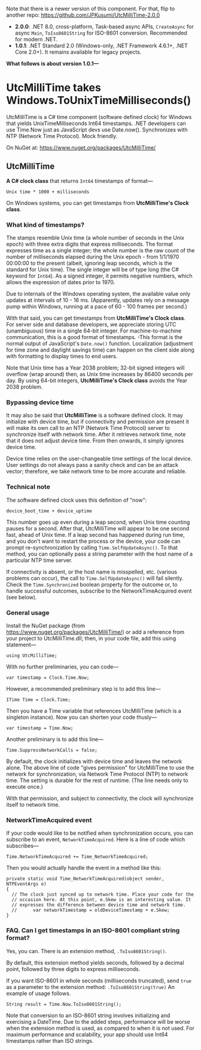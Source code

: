 Note that there is a newer version of this component. For that, flip to another repo: https://github.com/JPKusumi/UtcMilliTime-2.0.0  
- **2.0.0**: .NET 8.0, cross-platform, Task-based async APIs, `CreateAsync` for async `Main`, `ToIso8601String` for ISO-8601 conversion. Recommended for modern .NET.  
- **1.0.1**: .NET Standard 2.0 (Windows-only, .NET Framework 4.6.1+, .NET Core 2.0+). It remains available for legacy projects.  
  
**What follows is about version 1.0.1—**  
  
# UtcMilliTime takes Windows.ToUnixTimeMilliseconds()
UtcMilliTime is a C# time component (software defined clock) for Windows that yields UnixTimeMilliseconds Int64 timestamps. .NET developers can use Time.Now just as JavaScript devs use Date.now(). Synchronizes with NTP (Network Time Protocol). Mock friendly.

On NuGet at: https://www.nuget.org/packages/UtcMilliTime/

## UtcMilliTime
**A C# clock class** that returns `Int64` timestamps of format—
```
Unix time * 1000 + milliseconds
```
On Windows systems, you can get timestamps from **UtcMilliTime's Clock class**.

### What kind of timestamps?

The stamps resemble Unix time (a whole number of seconds in the Unix epoch) with three extra digits that express milliseconds. The format expresses time as a single integer; the whole number is the raw count of the number of milliseconds elapsed during the Unix epoch - from 1/1/1970 00:00:00 to the present (albeit, ignoring leap seconds, which is the standard for Unix time). The single integer will be of type long (the C# keyword for `Int64`). As a signed integer, it permits negative numbers, which allows the expression of dates prior to 1970.

Due to internals of the Windows operating system, the available value only updates at intervals of 10 - 16 ms. (Apparently, updates rely on a message pump within Windows, running at a pace of 60 - 100 frames per second.)

With that said, you can get timestamps from **UtcMilliTime's Clock class**. For server side and database developers, we appreciate storing UTC (unambiguous) time in a single 64-bit integer. For machine-to-machine communication, this is a good format of timestamps. -This format is the normal output of JavaScript's `Date.now()` function. Localization (adjustment for time zone and daylight savings time) can happen on the client side along with formatting to display times to end users.

Note that Unix time has a Year 2038 problem; 32-bit signed integers will overflow (wrap around) then, as Unix time increases by 86400 seconds per day. By using 64-bit integers, **UtcMilliTime's Clock class** avoids the Year 2038 problem.

### Bypassing device time

It may also be said that **UtcMilliTime** is a software defined clock. It may initialize with device time, but if connectivity and permission are present it will make its own call to an NTP (Network Time Protocol) server to synchronize itself with network time. After it retrieves network time, note that it does not adjust device time. From then onwards, it simply ignores device time.

Device time relies on the user-changeable time settings of the local device. User settings do not always pass a sanity check and can be an attack vector; therefore, we take network time to be more accurate and reliable.

### Technical note

The software defined clock uses this definition of "now":
```
device_boot_time + device_uptime
```
This number goes up even during a leap second, when Unix time counting pauses for a second. After that, UtcMilliTime will appear to be one second fast, ahead of Unix time. If a leap second has happened during run time, and you don't want to restart the process or the device, your code can prompt re-synchronization by calling `Time.SelfUpdateAsync()`. To that method, you can optionally pass a string parameter with the host name of a particular NTP time server.

If connectivity is absent, or the host name is misspelled, etc. (various problems can occur), the call to `Time.SelfUpdateAsync()` will fail silently. Check the `Time.Synchronized` boolean property for the outcome or, to handle successful outcomes, subscribe to the NetworkTimeAcquired event (see below).

### General usage

Install the NuGet package (from https://www.nuget.org/packages/UtcMilliTime/) or add a reference from your project to UtcMilliTime.dll; then, in your code file, add this using statement—
```
using UtcMilliTime;
```
With no further preliminaries, you can code—
```
var timestamp = Clock.Time.Now;
```
However, a recommended preliminary step is to add this line—
```
ITime Time = Clock.Time;
```
Then you have a Time variable that references UtcMilliTime (which is a singleton instance). Now you can shorten your code thusly—
```
var timestamp = Time.Now;
```
Another preliminary is to add this line—
```
Time.SuppressNetworkCalls = false;
```
By default, the clock initializes with device time and leaves the network alone. The above line of code "gives permission" for UtcMilliTime to use the network for synchronization, via Network Time Protocol (NTP) to network time. The setting is durable for the rest of runtime. (The line needs only to execute once.)

With that permission, and subject to connectivity, the clock will synchronize itself to network time.

### NetworkTimeAcquired event

If your code would like to be notified when synchronization occurs, you can subscribe to an event, `NetworkTimeAcquired`. Here is a line of code which subscribes—
```
Time.NetworkTimeAcquired += Time_NetworkTimeAcquired;
```
Then you would actually handle the event in a method like this:
```
private static void Time_NetworkTimeAcquired(object sender, NTPEventArgs e)
{
  // The clock just synced up to network time. Place your code for the
  // occasion here. At this point, e.Skew is an interesting value. It
  // expresses the difference between device time and network time.
  //      var networkTimestamp = oldDeviceTimestamp + e.Skew;
}
```

### FAQ. Can I get timestamps in an ISO-8601 compliant string format?

Yes, you can. There is an extension method, `.ToIso8601String()`.

By default, this extension method yields seconds, followed by a decimal point, followed by three digits to express milliseconds.

If you want ISO-8601 in whole seconds (milliseconds truncated), send `true` as a parameter to the extension method: `.ToIso8601String(true)` An example of usage follows.
```
String result = Time.Now.ToIso8601String();
```
Note that conversion to an ISO-8601 string involves initializing and exercising a DateTime. Due to the added steps, performance will be worse when the extension method is used, as compared to when it is not used. For maximum performance and scalability, your app should use Int64 timestamps rather than ISO strings.

